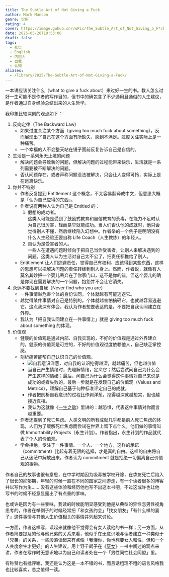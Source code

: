 ```yaml
---
title: The Subtle Art of Not Giving a Fuck
author: Mark Manson
genre: 实用
rating: 4
cover: https://image.guhub.cn//uPic/The_Subtle_Art_of_Not_Giving_a_F*ck_by_Mark_Manson_-_Book_Cover.png
date: 2025-05-28T19:55:00
draft: false
tags:
  - 死亡
  - English
  - 内阻力
  - 自我
  - 认知
aliases:
  - /library/2025/The-Subtle-Art-of-Not-Giving-a-Fuck/
---
```


一本讲应该关注什么（what to give a fuck about）来过好一生的书。教人怎么过好一生可能不是作者的写作目的，但书中的确包含了不少通用且通俗的人生建议，是作者通过自身经验总结出来的人生哲学。

我印象比较深刻的观点如下：

1. 反向定律（The Backward Law）
	- 如果过度关注某个方面（giving too much fuck about something），反而展现出了自己在这个方面有所缺失，感到不满足。过度关注实际上是一种痛苦。
	- 一个幸福的人不会整天站在镜子面前反复告诉自己是自信的。
2. 生活是一系列永无止境的问题
	- 解决问题会导致新的问题，但解决问题的过程能带来快乐，生活就是一系列需要被不断解决的问题。
	- 否认问题存在，或者声称问题没法被解决，只会让人变得可怜，实际上是在远离快乐。
3. 你并不特别
	- 作者反复提到 Entitlement 这个概念，不太容易翻译成中文，但意思大概是「认为自己应得的东西」。
	- 作者说有两种人认为自己是 Entitled 的：
		1. 假想的成功者。<br />
		   这类人可能是受到了鼓励式教育和自信教育的荼毒，在能力不足时认为自己很厉害，轻而易举就能成功。当人们否认他的成就时，他只会觉得别人不懂，然后继续陷入幻想中。作者举的一个例子是明明没有什么人生经验还要自称 Life Coach（人生教练）的年轻人。
		2. 自认为是受害者的人。<br />
		   一些人在遭遇问题时倾向于把自己当作受害者，让别人来解决遇到的问题。这类人认为生活对自己太不公了，把责任都推给了别人。
	- Entitlement 让人们逃避责任，觉得自己有权利、应该得到某些东西，这样的思想可以把解决问题的责任转嫁到别人身上。然而，作者说，就像有人莫名其妙把一个婴儿丢弃在了你家门口，这不是你的错，但这个婴儿的确是你现在需要解决的一个问题，抱怨并不会让它消失。
4. 永远不要找到自我（Never find who you are）
	 - 一件事情越危害个体的身份认同，个体就越有可能逃避它。
	 - 越觉得某件事情对自己是特别的，个体就越害怕搞砸它，也就越容易逃避它。这点我深有体会，我认为作者想要表达的是，不要把自我认同建立在外界。
	 - 我认为「把自我认同建立在一件事情上」就是 giving too much fuck about something 的体现。
 5. 价值观
	 - 健康的价值观是通过内部、自我实现的，不好的价值观是通过外界建立的。健康的价值观是可控的，不好的价值观过度依赖他人，自己缺乏掌控感。
	 - 剖析痛苦能帮自己认识自己的价值观。
		 - ![自我意识洋葱，对自我的认识挖得越深，就越痛苦，但也越价值](https://image.guhub.cn//uPic/YxZ6Wo.jpg)
		 - 当自己产生情绪时，先理解情绪，定义它；然后尝试问自己为什么会产生这样的情绪；最后，问自己为什么会觉得这件事情对自己来说是成功的或者失败的。最后一步就是在发现自己的价值观（Values and Metrics），理解自己基于何种标准评定自己的成就。
		 - 作者把剖析自我意识的过程比作剥洋葱，挖得越深就越想哭，但也越接近真相。
		 - 我认为这就像《[一生之敌](/library/2025/一生之敌/)》里讲的：越恐惧，代表这件事情对你而言越重要。
	 - 作者还提到了死亡焦虑。人类文明的所有成就几乎都是前人死亡焦虑的体现，人们为了缓解死亡焦虑而尝试在世界上留下点什么，他们做的事情叫做 Immortability Projects（永生计划）。作者指出，永生计划的作品就代表了个人的价值观。
	 - 学会拒绝，专注于一件事情、一个人、一个地方，这样的承诺（commitment）比起有着无限的选择，才是真的自由。这样的自由将自己从迷茫中解放出来。作者认为 commitment 就是拒绝一切偏离自己价值观的事物。

作者自己的故事也很有意思，在中学时期因为吸毒被学校开除，在挚友死亡后陷入了很长的抑郁期，年轻的时候一直在不同的国家之间游走，有一个读者很多的博客并以写作为生…… 没有这些体验和经历他也写不出这本书吧，不过这或许也让他写书的时候不经意显露出了有点重的爹味。

也或许是因为有一些爹味，我读的时候能明显感受到他是从典型的异性恋男性视角思考的，作者在举例子的时候经常把「和女孩约会」「找女朋友」「有什么样的妻子」这件事情与其他人生价值相关的事情并列起来讨论。

一方面，作者这样写，读起来就像他不觉得会有女人读他的书一样；另一方面，从作者简要提及的他与他兄弟的关系来看，他似乎在无意识地与读者建立一种类似于「兄弟」的关系，一些段落读起来有点像「我懂你，你也想要女人和性，但和一个人共度余生才更好」的人生建议。用上野千鹤子在《[厌女](/library/2024/厌女)》一书中阐述的观点来讲，作者在写作时无意识地以为自己和读者处在一个「男性同性社会同盟」里。

有称赞也有批评嘛，我还是认为这是一本不错的书，而且话粗理不粗的语言风格我也比较喜欢，总之值得一读。
